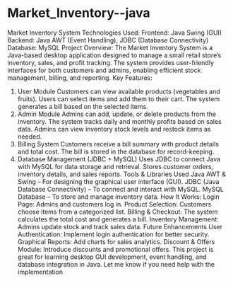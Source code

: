 # Market_Inventory--java

Market Inventory System
Technologies Used:
Frontend: Java Swing (GUI)
Backend: Java AWT (Event Handling), JDBC (Database Connectivity)
Database: MySQL
Project Overview:
The Market Inventory System is a Java-based desktop application designed to manage a small retail store’s inventory, sales, and profit tracking. The system provides user-friendly interfaces for both customers and admins, enabling efficient stock management, billing, and reporting.
Key Features:
1. User Module
Customers can view available products (vegetables and fruits).
Users can select items and add them to their cart.
The system generates a bill based on the selected items.
2. Admin Module
Admins can add, update, or delete products from the inventory.
The system tracks daily and monthly profits based on sales data.
Admins can view inventory stock levels and restock items as needed.
3. Billing System
Customers receive a bill summary with product details and total cost.
The bill is stored in the database for record-keeping.
4. Database Management (JDBC + MySQL)
Uses JDBC to connect Java with MySQL for data storage and retrieval.
Stores customer orders, inventory details, and sales reports.
Tools & Libraries Used
Java AWT & Swing – For designing the graphical user interface (GUI).
JDBC (Java Database Connectivity) – To connect and interact with MySQL.
MySQL Database – To store and manage inventory data.
How It Works:
Login Page: Admins and customers log in.
Product Selection: Customers choose items from a categorized list.
Billing & Checkout: The system calculates the total cost and generates a bill.
Inventory Management: Admins update stock and track sales data.
Future Enhancements
User Authentication: Implement login authentication for better security.
Graphical Reports: Add charts for sales analytics.
Discount & Offers Module: Introduce discounts and promotional offers.
This project is great for learning desktop GUI development, event handling, and database integration in Java. Let me know if you need help with the implementation
